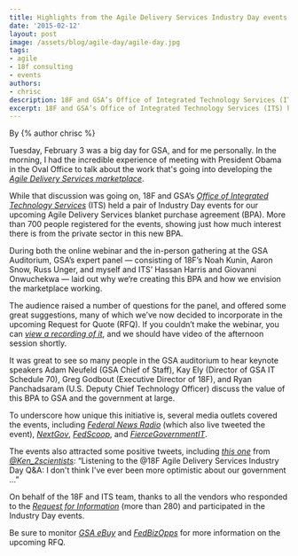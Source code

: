 ```yaml
---
title: Highlights from the Agile Delivery Services Industry Day events
date: '2015-02-12'
layout: post
image: /assets/blog/agile-day/agile-day.jpg
tags:
- agile
- 18f consulting
- events
authors:
- chrisc
description: 18F and GSA’s Office of Integrated Technology Services (ITS) held a pair of events for our upcoming Agile Delivery Services blanket purchase agreement (BPA). Over 700 people registered for the events, showing just how much interest there is from the private sector in this new BPA.
excerpt: 18F and GSA’s Office of Integrated Technology Services (ITS) held a pair of events for our upcoming Agile Delivery Services blanket purchase agreement (BPA). Over 700 people registered for the events, showing just how much interest there is from the private sector in this new BPA.
---
```


By {% author chrisc %}

Tuesday, February 3 was a big day for GSA, and for me personally. In the
morning, I had the incredible experience of meeting with President Obama
in the Oval Office to talk about the work that's going into developing
the [*Agile Delivery Services
marketplace*](https://18f.gsa.gov/2015/01/08/creating-a-federal-marketplace-for-agile-delivery-services/).

While that discussion was going on, 18F and GSA’s [*Office of Integrated
Technology Services*](http://www.gsa.gov/portal/content/105150) (ITS)
held a pair of Industry Day events for our upcoming Agile Delivery
Services blanket purchase agreement (BPA). More than 700 people registered
for the events, showing just how much interest there is from the private
sector in this new BPA.

During both the online webinar and the in-person gathering at the GSA
Auditorium, GSA’s expert panel — consisting of 18F’s Noah Kunin, Aaron
Snow, Russ Unger, and myself and ITS’ Hassan Harris and Giovanni
Onwuchekwa — laid out why we’re creating this BPA and how we envision
the marketplace working.

The audience raised a number of questions for the panel, and offered
some great suggestions, many of which we’ve now decided to incorporate
in the upcoming Request for Quote (RFQ). If you couldn’t make the
webinar, you can [*view a recording of
it*](http://gsafas.adobeconnect.com/p9gcfd4n0rs/), and we should have
video of the afternoon session shortly.

It was great to see so many people in the GSA auditorium to hear keynote
speakers Adam Neufeld (GSA Chief of Staff), Kay Ely (Director of GSA IT
Schedule 70), Greg Godbout (Executive Director of 18F), and Ryan
Panchadsaram (U.S. Deputy Chief Technology Officer) discuss the value of
this BPA to GSA and the government at large.

To underscore how unique this initiative is, several media outlets
covered the events, including [*Federal News
Radio*](http://www.federalnewsradio.com/?nid=65&sid=3793757&pid=0&page=1)
(which also live tweeted the event),
[*NextGov*](http://www.nextgov.com/cio-briefing/2015/02/agile-gsa/104577/),
[*FedScoop*](http://fedscoop.com/18f-calling-for-industry-to-help-with-overwhelming-demand),
and
[*FierceGovernmentIT*](http://www.fiercegovernmentit.com/story/gsa-moves-quickly-agile-bpa-response-agency-demand/2015-02-09?utm_campaign=AddThis&utm_medium=AddThis&utm_source=twitter#.VNkm7VykWX4.twitter).

The events also attracted some positive tweets, including [*this
one*](https://twitter.com/Ken_2scientists/status/562630842158039040)
from [*@Ken\_2scientists*](https://twitter.com/Ken_2scientists):
“Listening to the @18F Agile Delivery Services Industry Day Q&A: I don't
think I've ever been more optimistic about our government ...”

On behalf of the 18F and ITS team, thanks to all the vendors who
responded to the [*Request for
Information*](https://www.fbo.gov/index?s=opportunity&mode=form&tab=core&id=e0807fc8a69115f0e352f6f0c135697a)
(more than 280) and participated in the Industry Day events.

Be sure to monitor [*GSA
eBuy*](https://www.google.com/url?q=https%3A%2F%2Fwww.ebuy.gsa.gov&sa=D&sntz=1&usg=AFQjCNEE7ilHypkT2pm2CtLetx_3X3bOGw)
and [*FedBizOpps*](https://www.fbo.gov/) for more information on the
upcoming RFQ.
